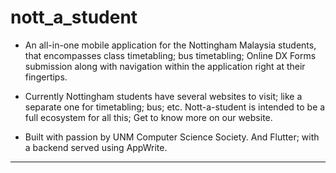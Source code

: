 # nott_a_student

- An all-in-one mobile application for the Nottingham Malaysia students, that encompasses class timetabling; bus timetabling; Online DX Forms submission along with navigation within the application right at their fingertips.

- Currently Nottingham students have several websites to visit; like a separate one for timetabling; bus; etc. Nott-a-student is intended to be a full ecosystem for all this; Get to know more on our website.

- Built with passion by UNM Computer Science Society. And Flutter; with a backend served using AppWrite.

----